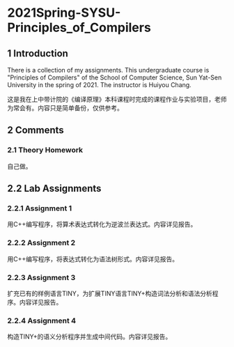 # 2021Spring-SYSU-Principles_of_Compilers

## 1 Introduction

There is a collection of my assignments. This undergraduate course is "Principles of Compilers" of the School of Computer Science, Sun Yat-Sen University in the spring of 2021. The instructor is Huiyou Chang. 

这是我在上中带计院的《编译原理》本科课程时完成的课程作业与实验项目，老师为常会有。内容只是简单备份，仅供参考。

## 2 Comments

### 2.1 Theory Homework
自己做。

## 2.2 Lab Assignments

### 2.2.1 Assignment 1
用C++编写程序，将算术表达式转化为逆波兰表达式。内容详见报告。

### 2.2.2 Assignment 2
用C++编写程序，将表达式转化为语法树形式。内容详见报告。

### 2.2.3 Assignment 3
扩充已有的样例语言TINY，为扩展TINY语言TINY+构造词法分析和语法分析程序。内容详见报告。

### 2.2.4 Assignment 4
构造TINY+的语义分析程序并生成中间代码。内容详见报告。